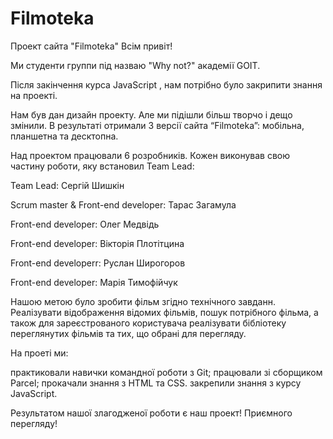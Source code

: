 # Filmoteka

Проект сайта "Filmoteka" Всім привіт!

Ми студенти группи під назваю "Why not?" академії GOIT.

Після закінчення курса JavaScript , нам потрібно було закрипити знання на
проекті.

Нам був дан дизайн проекту. Але ми підішли більш творчо і дещо змінили. В
результаті отримали 3 версії сайта “Filmoteka”: мобільна, планшетна та
десктопна.

Над проектом працювали 6 розробників. Кожен виконував свою частину роботи, яку
встановил Team Lead:

Team Lead: Сергій Шишкін

Scrum master & Front-end developer: Тарас Загамула

Front-end developer: Олег Медвідь

Front-end developer: Вікторія Плотітцина

Front-end developerr: Руслан Широгоров

Front-end developer: Марія Тимофійчук

Нашою метою було зробити фільм згідно технічного завданн. Реалізувати
відображення відомих фільмів, пошук потрібного фільма, а також для
зареєстрованого користувача реалізувати бібліотеку переглянутих фільмів та тих,
що обрані для перегляду.

На проеті ми:

практиковали навички командної роботи з Git; працювали зі сборщиком Parcel;
прокачали знання з HTML та CSS. закрепили знання з курсу JavaScript.

Результатом нашої злагодженої роботи є наш проект! Приємного перегляду!
